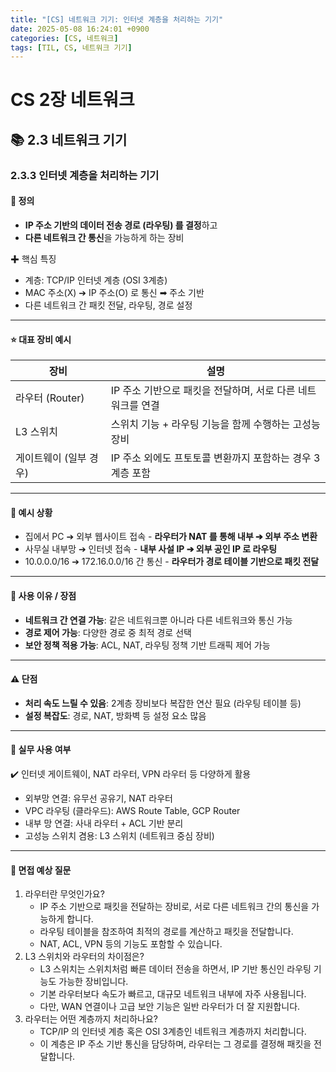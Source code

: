 ```yaml
---
title: "[CS] 네트워크 기기: 인터넷 계층을 처리하는 기기"
date: 2025-05-08 16:24:01 +0900
categories: [CS, 네트워크]
tags: [TIL, CS, 네트워크 기기]
---
```

# CS 2장 네트워크
## 📚 2.3 네트워크 기기

### 2.3.3 인터넷 계층을 처리하는 기기

#### 📘 정의
- **IP 주소 기반의 데이터 전송 경로 (라우팅) 를 결정**하고
- **다른 네트워크 간 통신**을 가능하게 하는 장비

✚ 핵심 특징
- 계층: TCP/IP 인터넷 계층 (OSI 3계층)
- MAC 주소(X) ➔ IP 주소(O) 로 통신 ➡︎ 주소 기반
- 다른 네트워크 간 패킷 전달, 라우팅, 경로 설정


---

#### ⭐️ 대표 장비 예시

| 장비            | 설명                                  |
|---------------|-------------------------------------|
| 라우터 (Router)  | IP 주소 기반으로 패킷을 전달하며, 서로 다른 네트워크를 연결 |
| L3 스위치        | 스위치 기능 + 라우팅 기능을 함께 수행하는 고성능 장비     |
| 게이트웨이 (일부 경우) | IP 주소 외에도 프토토콜 변환까지 포함하는 경우 3계층 포함  |


---

#### 📌 예시 상황
- 집에서 PC ➔ 외부 웹사이트 접속 - **라우터가 NAT 를 통해 내부 ➔ 외부 주소 변환**
- 사무실 내부망 ➔ 인터넷 접속 - **내부 사설 IP ➔ 외부 공인 IP 로 라우팅**
- 10.0.0.0/16 ➔ 172.16.0.0/16 간 통신 - **라우터가 경로 테이블 기반으로 패킷 전달**

---

#### 🎯 사용 이유 / 장점
- **네트워크 간 연결 가능**: 같은 네트워크뿐 아니라 다른 네트워크와 통신 가능
- **경로 제어 가능**: 다양한 경로 중 최적 경로 선택
- **보안 정책 적용 가능**: ACL, NAT, 라우팅 정책 기반 트래픽 제어 가능

---

#### ⚠️ 단점
- **처리 속도 느릴 수 있음**: 2계층 장비보다 복잡한 연산 필요 (라우팅 테이블 등)
- **설정 복잡도**: 경로, NAT, 방화벽 등 설정 요소 많음

---

#### 🏢 실무 사용 여부
✔️ 인터넷 게이트웨이, NAT 라우터, VPN 라우터 등 다양하게 활용

- 외부망 연결: 유무선 공유기, NAT 라우터
- VPC 라우팅 (클라우드): AWS Route Table, GCP Router
- 내부 망 연결: 사내 라우터 + ACL 기반 분리
- 고성능 스위치 겸용: L3 스위치 (네트워크 중심 장비)

---

#### 🎤 면접 예상 질문
1. 라우터란 무엇인가요?
   - IP 주소 기반으로 패킷을 전달하는 장비로, 서로 다른 네트워크 간의 통신을 가능하게 합니다.
   - 라우팅 테이블을 참조하여 최적의 경로를 계산하고 패킷을 전달합니다.
   - NAT, ACL, VPN 등의 기능도 포함할 수 있습니다.
2. L3 스위치와 라우터의 차이점은?
   - L3 스위치는 스위치처럼 빠른 데이터 전송을 하면서, IP 기반 통신인 라우팅 기능도 가능한 장비입니다.
   - 기본 라우터보다 속도가 빠르고, 대규모 네트워크 내부에 자주 사용됩니다.
   - 다만, WAN 연결이나 고급 보안 기능은 일반 라우터가 더 잘 지원합니다.
3. 라우터는 어떤 계층까지 처리하나요?
   - TCP/IP 의 인터넷 계층 혹은 OSI 3계층인 네트워크 계층까지 처리합니다.
   - 이 계층은 IP 주소 기반 통신을 담당하며, 라우터는 그 경로를 결정해 패킷을 전달합니다.
